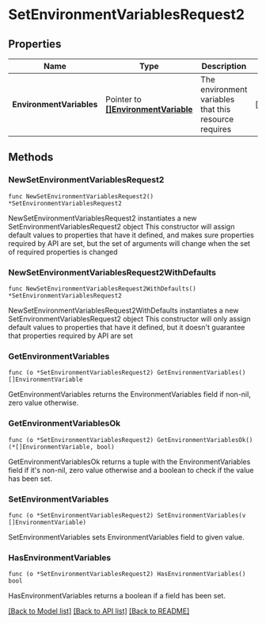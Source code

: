 # SetEnvironmentVariablesRequest2

## Properties

Name | Type | Description | Notes
------------ | ------------- | ------------- | -------------
**EnvironmentVariables** | Pointer to [**[]EnvironmentVariable**](EnvironmentVariable.md) | The environment variables that this resource requires | [optional] 

## Methods

### NewSetEnvironmentVariablesRequest2

`func NewSetEnvironmentVariablesRequest2() *SetEnvironmentVariablesRequest2`

NewSetEnvironmentVariablesRequest2 instantiates a new SetEnvironmentVariablesRequest2 object
This constructor will assign default values to properties that have it defined,
and makes sure properties required by API are set, but the set of arguments
will change when the set of required properties is changed

### NewSetEnvironmentVariablesRequest2WithDefaults

`func NewSetEnvironmentVariablesRequest2WithDefaults() *SetEnvironmentVariablesRequest2`

NewSetEnvironmentVariablesRequest2WithDefaults instantiates a new SetEnvironmentVariablesRequest2 object
This constructor will only assign default values to properties that have it defined,
but it doesn't guarantee that properties required by API are set

### GetEnvironmentVariables

`func (o *SetEnvironmentVariablesRequest2) GetEnvironmentVariables() []EnvironmentVariable`

GetEnvironmentVariables returns the EnvironmentVariables field if non-nil, zero value otherwise.

### GetEnvironmentVariablesOk

`func (o *SetEnvironmentVariablesRequest2) GetEnvironmentVariablesOk() (*[]EnvironmentVariable, bool)`

GetEnvironmentVariablesOk returns a tuple with the EnvironmentVariables field if it's non-nil, zero value otherwise
and a boolean to check if the value has been set.

### SetEnvironmentVariables

`func (o *SetEnvironmentVariablesRequest2) SetEnvironmentVariables(v []EnvironmentVariable)`

SetEnvironmentVariables sets EnvironmentVariables field to given value.

### HasEnvironmentVariables

`func (o *SetEnvironmentVariablesRequest2) HasEnvironmentVariables() bool`

HasEnvironmentVariables returns a boolean if a field has been set.


[[Back to Model list]](../README.md#documentation-for-models) [[Back to API list]](../README.md#documentation-for-api-endpoints) [[Back to README]](../README.md)



